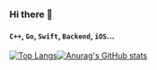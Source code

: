### Hi there 👋
#### `C++`, `Go`, `Swift`, `Backend`, `iOS`...

[![Top Langs](https://github-readme-stats.vercel.app/api/top-langs/?username=mtcoafun&count_private=true&layout=compact&hide_title=true&hide_border=true&icon_color=33FFFF&text_color=8FBC8F&bg_color=00000000)](https://github.com/anuraghazra/github-readme-stats)[![Anurag's GitHub stats](https://github-readme-stats.vercel.app/api?username=mtcoafun&count_private=true&show_icons=true&hide_title=true&hide_border=true&icon_color=33FFFF&text_color=8FBC8F&bg_color=00000000)](https://github.com/anuraghazra/github-readme-stats)
<!--
**mtcoafun/mtcoafun** is a ✨ _special_ ✨ repository because its `README.md` (this file) appears on your GitHub profile.

Here are some ideas to get you started:

- 🔭 I’m currently working on ...
- 🌱 I’m currently learning ...
- 👯 I’m looking to collaborate on ...
- 🤔 I’m looking for help with ...
- 💬 Ask me about ...
- 📫 How to reach me: ...
- 😄 Pronouns: ...
- ⚡ Fun fact: ...
-->
